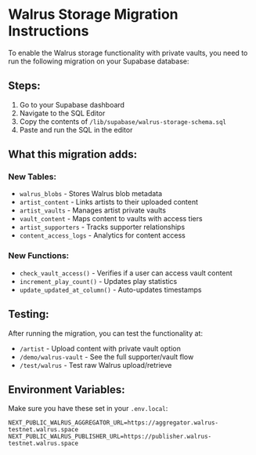 # Walrus Storage Migration Instructions

To enable the Walrus storage functionality with private vaults, you need to run the following migration on your Supabase database:

## Steps:

1. Go to your Supabase dashboard
2. Navigate to the SQL Editor
3. Copy the contents of `/lib/supabase/walrus-storage-schema.sql`
4. Paste and run the SQL in the editor

## What this migration adds:

### New Tables:
- `walrus_blobs` - Stores Walrus blob metadata
- `artist_content` - Links artists to their uploaded content
- `artist_vaults` - Manages artist private vaults
- `vault_content` - Maps content to vaults with access tiers
- `artist_supporters` - Tracks supporter relationships
- `content_access_logs` - Analytics for content access

### New Functions:
- `check_vault_access()` - Verifies if a user can access vault content
- `increment_play_count()` - Updates play statistics
- `update_updated_at_column()` - Auto-updates timestamps

## Testing:

After running the migration, you can test the functionality at:
- `/artist` - Upload content with private vault option
- `/demo/walrus-vault` - See the full supporter/vault flow
- `/test/walrus` - Test raw Walrus upload/retrieve

## Environment Variables:

Make sure you have these set in your `.env.local`:
```
NEXT_PUBLIC_WALRUS_AGGREGATOR_URL=https://aggregator.walrus-testnet.walrus.space
NEXT_PUBLIC_WALRUS_PUBLISHER_URL=https://publisher.walrus-testnet.walrus.space
```